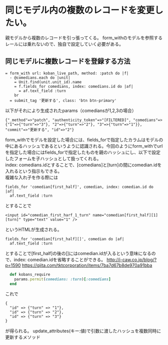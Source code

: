 # 同じモデル内の複数のレコードを変更したい。
親モデルから複数のレコードを引っ張ってくる。
form_withのモデルを参照するレールには乗れないので、独自で設定していく必要がある。

## 同じモデルに複数レコードを登録する方法
```slim
= form_with url: koban_live_path, method: :patch do |f|
  - @comedians.each do |unit|
    = Unit.find(unit.unit_id).name
    = f.fields_for comedians, index: comedians.id do |af|
      = af.text_field :turn
    br
  = submit_tag '更新する', class: 'btn btn-primary'
```
以下がそれにより生成されたparams（comediansが1,2,3の場合）
```hash
{"_method"=>"patch", "authenticity_token"=>"[FILTERED]", "comedians"=>{"1"=>{"turn"=>"3"}, "2"=>{"turn"=>"2"}, "3"=>{"turn"=>"1"}}, "commit"=>"更新する", "id"=>"2"}
```
form_withでモデルを設定した場合には、fields_forで指定したカラムはモデルの中にあるハッシュであるというように認識される。今回のようにform_withでurlを指定した場合にはfields_forで指定したものを親のハッシュにし、以下で設定したフォームを子ハッシュとして扱ってくれる。  
index: comedians.idとすることで、[comedians]と[turn]の間にcomedian.idを入れるという指示もできる。  
複雑な入れ子を作る際には
```
fields_for 'comedian[first_half]', comedian, index: comedian.id do |af|
  af.text_field :turn
```
とすることで
```
<input id="comedian_first_harf_1_turn" name="comedian[first_half][1][turn]" type="text" value="1" />
```
というHTMLが生成される。
```
fields_for 'comedian[first_half][]', comedian do |af|
  af.text_field :turn
```
とすることで[first_half]の後の[]にはcomedian.idが入るという意味になるので、index: comedian.idを省略することができる。
http://j-caw.co.jp/blog/?p=1590
https://qiita.com/tktcorporation/items/7ba7d67b8de970a91bba

```ruby
  def kobans_require
    params.permit(comedians: :turn)[:comedians]
  end
```
これで
```
{
  "id" => {"turn" => "1"},
  "id" => {"turn" => "2"},
  "id" => {"turn" => "3"}
}
```
が得られる。
update_attributes(キー:値)で引数に渡したハッシュを複数同時に更新するメソッド